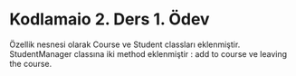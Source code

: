 # Kodlamaio 2. Ders 1. Ödev

Özellik nesnesi olarak Course ve Student classları eklenmiştir.
StudentManager classına iki method eklenmiştir : add to course ve leaving the course.
